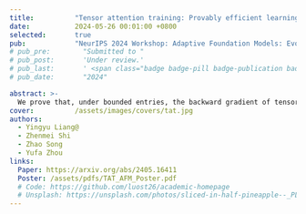 ```yaml
---
title:          "Tensor attention training: Provably efficient learning of higher-order transformers"
date:           2024-05-26 00:01:00 +0800
selected:       true
pub:            "NeurIPS 2024 Workshop: Adaptive Foundation Models: Evolving AI for Personalized and Efficient Learning"
# pub_pre:        "Submitted to "
# pub_post:       'Under review.'
# pub_last:       ' <span class="badge badge-pill badge-publication badge-success">Spotlight</span>'
# pub_date:       "2024"

abstract: >-
  We prove that, under bounded entries, the backward gradient of tensor attention can be computed in almost linear time—overcoming the $O(n^3)$ complexity barrier—and propose efficient methods to enable practical higher-order transformer training with tensor attention architectures.
cover:          /assets/images/covers/tat.jpg
authors:
  - Yingyu Liang@
  - Zhenmei Shi
  - Zhao Song
  - Yufa Zhou
links:
  Paper: https://arxiv.org/abs/2405.16411
  Poster: /assets/pdfs/TAT_AFM_Poster.pdf
  # Code: https://github.com/luost26/academic-homepage
  # Unsplash: https://unsplash.com/photos/sliced-in-half-pineapple--_PLJZmHZzk
---
```

